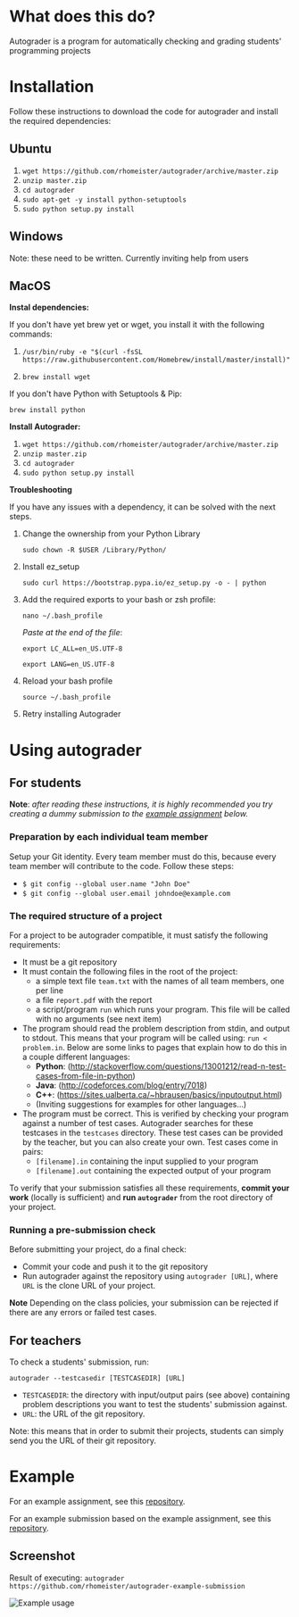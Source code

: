 # What does this do?
Autograder is a program for automatically checking and grading students' 
programming projects

# Installation

Follow these instructions to download the code for autograder and install 
the required dependencies:

## Ubuntu

1. `wget https://github.com/rhomeister/autograder/archive/master.zip`
2. `unzip master.zip`
3. `cd autograder`
4. `sudo apt-get -y install python-setuptools`
5. `sudo python setup.py install`

## Windows

Note: these need to be written. Currently inviting help from users

## MacOS

**Instal dependencies:**

If you don't have yet brew yet or wget, you install it with the following commands:

1. `/usr/bin/ruby -e "$(curl -fsSL https://raw.githubusercontent.com/Homebrew/install/master/install)"`

2. `brew install wget`

If you don't have Python with Setuptools & Pip:

`brew install python`

**Install Autograder:**

1. `wget https://github.com/rhomeister/autograder/archive/master.zip`
2. `unzip master.zip`
3. `cd autograder`
4. `sudo python setup.py install`

**Troubleshooting**

If you have any issues with a dependency, it can be solved with the
next steps.

1. Change the ownership from your Python Library

   `sudo chown -R $USER /Library/Python/`

2. Install ez_setup

   `sudo curl https://bootstrap.pypa.io/ez_setup.py -o - | python`

3. Add the required exports to your bash or zsh profile:

   `nano ~/.bash_profile`

    _Paste at the end of the file_:

   `export LC_ALL=en_US.UTF-8`

   `export LANG=en_US.UTF-8`

4. Reload your bash profile

    `source ~/.bash_profile`

5. Retry installing Autograder


# Using autograder

## For students

**Note**: _after reading these instructions, it is highly recommended you try creating
a dummy submission to the [example assignment](#example) below._

### Preparation by each individual team member

Setup your Git identity. Every team member must do this, because every team
member will contribute to the code. Follow these steps:
- `$ git config --global user.name "John Doe"`
- `$ git config --global user.email johndoe@example.com`

### The required structure of a project

For a project to be autograder compatible, it must satisfy the following
requirements:

- It must be a git repository
- It must contain the following files in the root of the project:
  - a simple text file `team.txt` with the names of all team members, one per
    line
  - a file `report.pdf` with the report
  - a script/program `run` which runs your program. This file will be called
    with no arguments (see next item)
- The program should read the problem description from stdin, and output to
  stdout. This means that your program will be called using: `run < problem.in`.
  Below are some links to pages that explain how to do this in a couple 
  different languages:
  - **Python**:
    (http://stackoverflow.com/questions/13001212/read-n-test-cases-from-file-in-python) 
  - **Java**: (http://codeforces.com/blog/entry/7018)
  - **C++**: (https://sites.ualberta.ca/~hbrausen/basics/inputoutput.html)
  - (Inviting suggestions for examples for other languages...)
- The program must be correct. This is verified by checking your program against
  a number of test cases. Autograder searches for these testcases in the
  `testcases` directory.
  These test cases can be provided by the teacher, but you can also create your 
  own. Test cases come in pairs:
  - `[filename].in` containing the input supplied to your program
  - `[filename].out` containing the expected output of your program

To verify that your submission satisfies all these requirements, **commit your
work** (locally is sufficient) and **run `autograder`** from the root directory 
of your project.

### Running a pre-submission check
Before submitting your project, do a final check:

- Commit your code and push it to the git repository
- Run autograder against the repository using `autograder [URL]`, where `URL` is
  the clone URL of your project.

**Note** Depending on the class policies, your submission can be rejected if
there are any errors or failed test cases.

## For teachers

To check a students' submission, run:

`autograder --testcasedir [TESTCASEDIR] [URL]`

- `TESTCASEDIR`: the directory with input/output pairs (see above) containing
  problem descriptions you want to test the students' submission against.
- `URL`: the URL of the git repository.

Note: this means that in order to submit their projects, students can simply
send you the URL of their git repository.

# Example

For an example assignment, see this
[repository](https://github.com/rhomeister/autograder-example-assignment).

For an example submission based on the example assignment, see this
[repository](https://github.com/rhomeister/autograder-example-submission).

## Screenshot

Result of executing: 
`autograder https://github.com/rhomeister/autograder-example-submission` 

![Example usage](screenshot.png)

